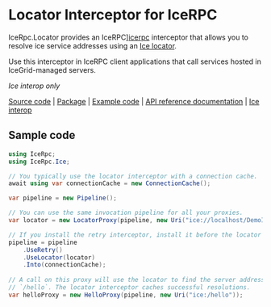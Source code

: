 # Locator Interceptor for IceRPC

IceRpc.Locator provides an IceRPC][icerpc] interceptor that allows you to resolve ice service addresses
using an [Ice locator][locator].

Use this interceptor in IceRPC client applications that call services hosted in IceGrid-managed servers.

_Ice interop only_

[Source code][source] | [Package][package] | [Example code][example] | [API reference documentation][api] | [Ice interop][interop]

## Sample code

```csharp
using IceRpc;
using IceRpc.Ice;

// You typically use the locator interceptor with a connection cache.
await using var connectionCache = new ConnectionCache();

var pipeline = new Pipeline();

// You can use the same invocation pipeline for all your proxies.
var locator = new LocatorProxy(pipeline, new Uri("ice://localhost/DemoIceGrid/Locator"));

// If you install the retry interceptor, install it before the locator interceptor.
pipeline = pipeline
    .UseRetry()
    .UseLocator(locator)
    .Into(connectionCache);
    
// A call on this proxy will use the locator to find the server address(es) associated with
// `/hello`. The locator interceptor caches successful resolutions.
var helloProxy = new HelloProxy(pipeline, new Uri("ice:/hello"));
```

[api]: https://api.testing.zeroc.com/csharp/api/IceRpc.Locator.html
[example]: https://github.com/icerpc/icerpc-csharp/tree/main/examples/Interop/IceGrid
[icerpc]: https://www.nuget.org/packages/IceRpc
[interop]: https://docs.testing.zeroc.com/docs/icerpc-for-ice-users
[locator]: https://doc.zeroc.com/ice/3.7/client-server-features/locators
[package]: https://www.nuget.org/packages/IceRpc.Locator
[source]: https://github.com/icerpc/icerpc-csharp/tree/main/src/IceRpc.Locator
